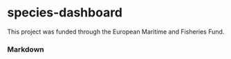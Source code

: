 # species-dashboard

This project was funded through the European Maritime and Fisheries Fund.


### Markdown

